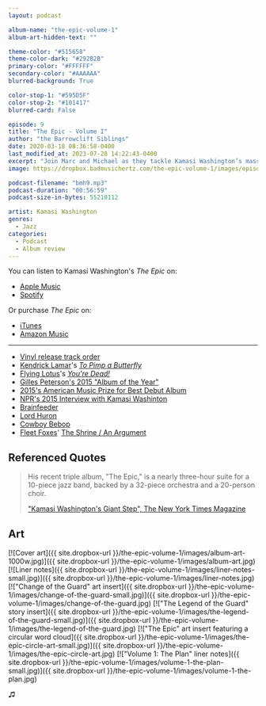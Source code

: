 ```yaml
---
layout: podcast

album-name: "the-epic-volume-1"
album-art-hidden-text: ""

theme-color: "#515658"
theme-color-dark: "#292B2B"
primary-color: "#FFFFFF"
secondary-color: "#AAAAAA"
blurred-background: True

color-stop-1: "#595D5F"
color-stop-2: "#101417"
blurred-card: False

episode: 9
title: "The Epic - Volume I"
author: "the Barrowclift Siblings"
date: 2020-03-18 08:36:58-0400
last_modified_at: 2023-07-28 14:22:43-0400
excerpt: "Join Marc and Michael as they tackle Kamasi Washington’s massive 2015 three-disk jazz opus, “The Epic”, starting with Volume I: “The Plan”."
image: https://dropbox.badmusichertz.com/the-epic-volume-1/images/episode-art.jpg

podcast-filename: "bmh9.mp3"
podcast-duration: "00:56:59"
podcast-size-in-bytes: 55210112

artist: Kamasi Washington
genres:
  - Jazz
categories:
  - Podcast
  - Album review
---
```


You can listen to Kamasi Washington's *The Epic* on:

* [Apple Music](https://music.apple.com/us/album/the-epic/975610456)
* [Spotify](https://open.spotify.com/album/2j2q2ySuVk43eHB8wI5XQj)

Or purchase *The Epic* on:

* [iTunes](https://music.apple.com/us/album/the-epic/975610456)
* [Amazon Music](https://www.amazon.com/Epic-Kamasi-Washington/dp/B073JT28S3/ref=tmm_msc_swatch_0?_encoding=UTF8&qid=&sr=)

-----

* [Vinyl release track order](https://en.wikipedia.org/wiki/The_Epic_%28album%29#Track_listing)
* [Kendrick Lamar](http://www.kendricklamar.com)'s *[To Pimp a Butterfly](https://music.apple.com/us/album/to-pimp-a-butterfly/1440828886)*
* [Flying Lotus](https://flying-lotus.com)'s *[You're Dead!](https://music.apple.com/us/album/youre-dead/908342744)*
* [Gilles Peterson's 2015 "Album of the Year"](https://en.wikipedia.org/wiki/Worldwide_Winners#2015:_17th_Year)
* [2015's American Music Prize for Best Debut Album](http://sacksco.com/pr/the_american_music_prize.html)
* [NPR's 2015 Interview with Kamasi Washinton](https://www.npr.org/2015/05/10/405193498/kamasi-washingtons-3-hour-jazz-epic-complete-with-creation-myth)
* [Brainfeeder](http://www.brainfeedersite.com)
* [Lord Huron](http://www.lordhuron.com)
* [Cowboy Bebop](https://en.wikipedia.org/wiki/Cowboy_Bebop)
* [Fleet Foxes](https://fleetfoxes.co)' [The Shrine / An Argument](https://music.apple.com/us/album/helplessness-blues/425059566)

## Referenced Quotes

> His recent triple album, "The Epic," is a nearly three-hour suite for a 10-piece jazz band, backed by a 32-piece orchestra and a 20-person choir.
>
> ["Kamasi Washington's Giant Step", The New York Times Magazine](https://www.nytimes.com/2016/01/24/magazine/kamasi-washingtons-giant-step.html)

## Art

[![Cover art]({{ site.dropbox-url }}/the-epic-volume-1/images/album-art-1000w.jpg)]({{ site.dropbox-url }}/the-epic-volume-1/images/album-art.jpg)
[![Liner notes]({{ site.dropbox-url }}/the-epic-volume-1/images/liner-notes-small.jpg)]({{ site.dropbox-url }}/the-epic-volume-1/images/liner-notes.jpg)
[!["Change of the Guard" art insert]({{ site.dropbox-url }}/the-epic-volume-1/images/change-of-the-guard-small.jpg)]({{ site.dropbox-url }}/the-epic-volume-1/images/change-of-the-guard.jpg)
[!["The Legend of the Guard" story insert]({{ site.dropbox-url }}/the-epic-volume-1/images/the-legend-of-the-guard-small.jpg)]({{ site.dropbox-url }}/the-epic-volume-1/images/the-legend-of-the-guard.jpg)
[!["The Epic" art insert featuring a circular word cloud]({{ site.dropbox-url }}/the-epic-volume-1/images/the-epic-circle-art-small.jpg)]({{ site.dropbox-url }}/the-epic-volume-1/images/the-epic-circle-art.jpg)
[!["Volume 1: The Plan" liner notes]({{ site.dropbox-url }}/the-epic-volume-1/images/volume-1-the-plan-small.jpg)]({{ site.dropbox-url }}/the-epic-volume-1/images/volume-1-the-plan.jpg)

♫︎